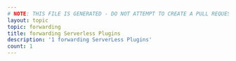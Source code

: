 ```yaml
---
# NOTE: THIS FILE IS GENERATED - DO NOT ATTEMPT TO CREATE A PULL REQUEST TO UPDATE THE DATA. 
layout: topic
topic: forwarding
title: forwarding Serverless Plugins
description: '1 forwarding ServerLess Plugins'
count: 1
---
```


